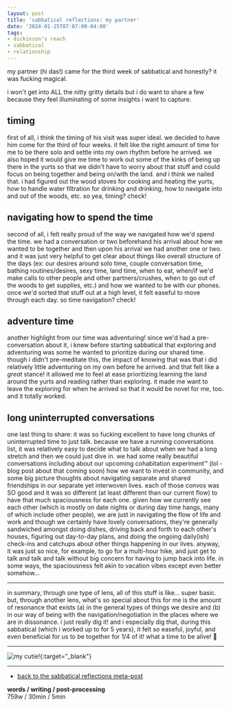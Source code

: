 ```yaml
---
layout: post
title: 'sabbatical reflections: my partner'
date: '2024-01-25T07:07:00-04:00'
tags:
- dickinson's reach
- sabbatical
- relationship
--- 
```



my partner (hi das!) came for the third week of sabbatical and honestly? it was fucking magical.

i won't get into ALL the nitty gritty details but i do want to share a few because they feel illuminating of some insights i want to capture. 

## timing

first of all, i think the timing of his visit was super ideal. we decided to have him come for the third of four weeks. it felt like the right amount of time for me to be there solo and settle into my own rhythm before he arrived. we also hoped it would give me time to work out some of the kinks of being up there in the yurts so that we didn't have to worry about that stuff and could focus on being together and being on/with the land. and i think we nailed that. i had figured out the wood stoves for cooking and heating the yurts, how to handle water filtration for drinking and drinking, how to navigate into and out of the woods, etc. so yea, timing? check!

## navigating how to spend the time

second of all, i felt really proud of the way we navigated how we'd spend the time. we had a conversation or two beforehand his arrival about how we wanted to be together and then upon his arrival we had another one or two. and it was just very helpful to get clear about things like overall structure of the days (ex: our desires around solo time, couple conversation time, bathing routines/desires, sexy time, land time, when to eat, when/if we'd make calls to other people and other partners/crushes, when to go out of the woods to get supplies, etc.) and how we wanted to be with our phones. once we'd sorted that stuff out at a high level, it felt easeful to move through each day. so time navigation? check!

## adventure time

another highlight from our time was adventuring! since we'd had a pre-conversation about it, i knew before starting sabbatical that exploring and adventuring was some he wanted to prioritize during our shared time. though i didn't pre-meditate this, the impact of knowing that was that i did relatively little adventuring on my own before he arrived. and that felt like a *great* stance! it allowed me to feel at ease prioritizing learning the land around the yurts and reading rather than exploring. it made me want to leave the exploring for when he arrived so that it would be novel for me, too. and it totally worked. 

## long uninterrupted conversations

one last thing to share: it was so fucking excellent to have long chunks of uninterrupted time to just talk. because we have a running conversations list, it was relatively easy to decide what to talk about when we had a long stretch and then we could just dive in. we had some really beautiful conversations including about our upcoming cohabitation experiment™️ (lol - blog post about that coming soon) how we want to invest in community, and some big picture thoughts about navigating separate and shared friendships in our separate yet interwoven lives. each of those convos was SO good and it was so different (at least different than our current flow) to have that much spaciousness for each one. given how we currently see each other (which is mostly on date nights or during day time hangs, many of which include other people), we are just in navigating the flow of life and work and though we certainly have lovely conversations, they're generally sandwiched amongst doing dishes, driving back and forth to each other's houses, figuring out day-to-day plans, and doing the ongoing daily(ish) check-ins and catchups about other things happening in our lives. anyway, it was just so nice, for example, to go for a multi-hour hike, and just get to talk and talk and talk without big concern for having to jump back into life. in some ways, the spaciousness felt akin to vacation vibes except even better somehow...

--- 

in summary, through one type of lens, all of this stuff is like... super basic. but, through another lens, what's so special about this for me is the amount of resonance that exists (a) in the general types of things we desire and (b) in our way of being with the navigation/negotiation in the places where we are in dissonance. i just really dig it! and i especially dig that, during this sabbatical (which i worked up to for 5 years), it felt so easeful, joyful, and even beneficial for us to be together for 1/4 of it! what a time to be alive! 🥳 

---

![my cutie!](https://i.imgur.com/i1DTB2r.jpg){:target="_blank"}

---

* [back to the sabbatical reflections meta-post]({{site.baseurl}}2023/10/30/sabbatical-writeup/)

<!-- hyperlink bank -->


<!-- &#042; = asterisk -->
<!-- &#039; = single quote '-->

**words / writing / post-processing**  
759w / 30min / 5min

